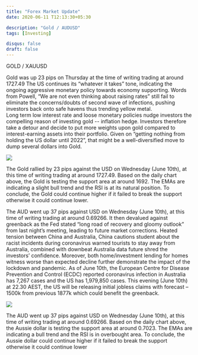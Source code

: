 ```yaml
---
title: "Forex Market Update"
date: 2020-06-11 T12:13:30+05:30

description: "Gold / AUDUSD"
tags: [Investing]

disqus: false 
draft: false  
---
```


GOLD / XAUUSD

Gold was up 23 pips on Thursday at the time of writing trading at around 1727.49
The US continues its “whatever it takes” tone, indicating the ongoing aggressive monetary policy 
towards economy supporting. Words from Powell, “We are not even thinking about raising rates” 
still fail to eliminate the concerns/doubts of second wave of infections, pushing investors back onto 
safe havens thus trending yellow metal.  
Long term low interest rate and loose monetary policies nudge investors the compelling reason of 
investing gold -- inflation hedge.  Investors therefore take a detour and decide to put more weights 
upon gold compared to interest-earning assets into their portfolio.
Given on “getting nothing from holding the US dollar until 2022”, that might be a well-diversified 
move to dump several dollars into Gold.

![](/images/MC1.png)

The Gold rallied by 23 pips against the USD on Wednesday (June 10th), at this time of writing trading 
at around 1727.49. Based on the daily chart above, the Gold is testing the support area at around 
1692. The EMAs are indicating a slight bull trend and the RSI is at its natural position. To conclude, 
the Gold could continue higher if it failed to break the support otherwise it could continue lower.




The AUD went up 37 pips against USD on Wednesday (June 10th), at this time of writing trading at 
around 0.69266.  It then devalued against greenback as the Fed stated “long road of recovery and 
gloomy outlook” from last night’s meeting, leading to future market corrections. Heated tension 
between China and Australia, China cautions student about the racist incidents during coronavirus 
warned tourists to stay away from Australia, combined with downbeat Australia data future shred 
the investors’ confidence. Moreover, both home/investment lending for homes witness worse than 
expected decline further demonstrate the impact of the lockdown and pandemic. As of June 10th, 
the European Centre for Disease Prevention and Control (ECDC) reported coronavirus infection in 
Australia has 7,267 cases and the US has 1,979,850 cases. This evening (June 10th) at 22.30 AEST, 
the US will be releasing initial jobless claims with forecast –1500k from previous 1877k which could 
benefit the greenback.

![](/images/MC2.png)


The AUD went up 37 pips against USD on Wednesday (June 10th), at this time of writing trading at 
around 0.69266.  Based on the daily chart above, the Aussie dollar is testing the support area at 
around 0.7023. The EMAs are indicating a bull trend and the RSI is in overbought area. To conclude, 
the Aussie dollar could continue higher if it failed to break the support otherwise it could continue 
lower

